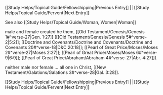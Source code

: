[[Study Helps/Topical Guide/Fellowshipping|Previous Entry]]  ||  [[Study Helps/Topical Guide/Fervent|Next Entry]]

 See also [[Study Helps/Topical Guide/Woman, Women|Woman]]

 male and female created he them, [[Old Testament/Genesis/Genesis 1#^verse-27|Gen. 1:27]] ([[Old Testament/Genesis/Genesis 5#^verse-2|5:2]]; [[Doctrine and Covenants/Doctrine and Covenants/Doctrine and Covenants 20#^verse-18|D&C 20:18]]; [[Pearl of Great Price/Moses/Moses 2#^verse-27|Moses 2:27]]; [[Pearl of Great Price/Moses/Moses 6#^verse-9|6:9]]; [[Pearl of Great Price/Abraham/Abraham 4#^verse-27|Abr. 4:27]]).

 neither male nor female ... all one in Christ, [[New Testament/Galations/Galations 3#^verse-28|Gal. 3:28]].

[[Study Helps/Topical Guide/Fellowshipping|Previous Entry]]  ||  [[Study Helps/Topical Guide/Fervent|Next Entry]]
